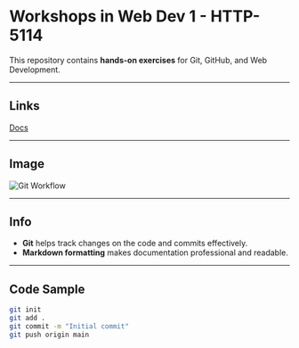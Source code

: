# Workshops in Web Dev 1 - HTTP-5114

This repository contains **hands-on exercises** for Git, GitHub, and Web Development.

---

## Links  
[Docs](https://learn.humber.ca/ultra/courses/_262263_1/outline)  

---

## Image  
![Git Workflow](https://avatars.githubusercontent.com/u/18133?s=280&v=4)  

---

## Info  
- **Git** helps track changes on the code and commits effectively.  
- **Markdown formatting** makes documentation professional and readable.

---

## Code Sample  
```sh
git init
git add .
git commit -m "Initial commit"
git push origin main
